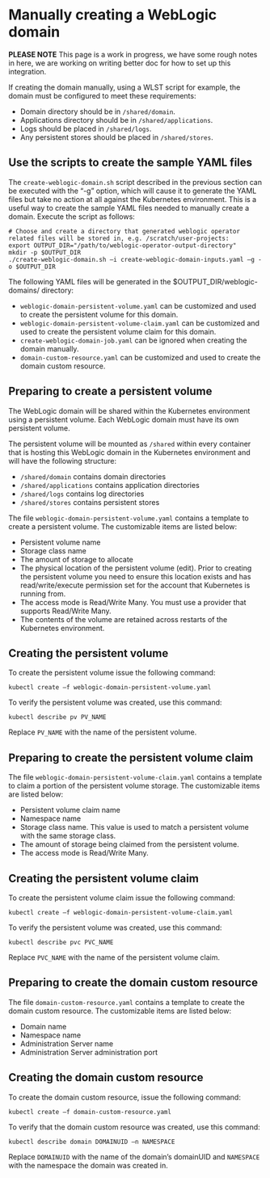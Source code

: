 # Manually creating a WebLogic domain

**PLEASE NOTE** This page is a work in progress, we have some rough notes in here, we are working on writing better doc for how to set up this integration.

If creating the domain manually, using a WLST script for example, the domain must be configured to meet these requirements:

*	Domain directory should be in `/shared/domain`.
*	Applications directory should be in `/shared/applications`.
*	Logs should be placed in `/shared/logs`.
*	Any persistent stores should be placed in `/shared/stores`.

## Use the scripts to create the sample YAML files

The `create-weblogic-domain.sh` script described in the previous section can be executed with the “-g” option, which will cause it to generate the YAML files but take no action at all against the Kubernetes environment.  This is a useful way to create the sample YAML files needed to manually create a domain.  Execute the script as follows:

```
# Choose and create a directory that generated weblogic operator related files will be stored in, e.g. /scratch/user-projects:
export OUTPUT_DIR="/path/to/weblogic-operator-output-directory"
mkdir -p $OUTPUT_DIR
./create-weblogic-domain.sh –i create-weblogic-domain-inputs.yaml –g -o $OUTPUT_DIR
```

The following YAML files will be generated in the $OUTPUT_DIR/weblogic-domains/<domainUID> directory:

*	`weblogic-domain-persistent-volume.yaml` can be customized and used to create the persistent volume for this domain.
*	`weblogic-domain-persistent-volume-claim.yaml` can be customized and used to create the persistent volume claim for this domain.
*	`create-weblogic-domain-job.yaml` can be ignored when creating the domain manually.
*	`domain-custom-resource.yaml` can be customized and used to create the domain custom resource.

## Preparing to create a persistent volume

The WebLogic domain will be shared within the Kubernetes environment using a persistent volume. Each WebLogic domain must have its own persistent volume.

The persistent volume will be mounted as `/shared` within every container that is hosting this WebLogic domain in the Kubernetes environment and will have the following structure:

*	`/shared/domain` contains domain directories
*	`/shared/applications` contains application directories
*	`/shared/logs` contains log directories
*	`/shared/stores` contains persistent stores

The file `weblogic-domain-persistent-volume.yaml` contains a template to create a persistent volume. The customizable items are listed below:

*	Persistent volume name
*	Storage class name
*	The amount of storage to allocate
*	The physical location of the persistent volume (edit). Prior to creating the persistent volume you need to ensure this location exists and has read/write/execute permission set for the account that Kubernetes is running from.
*	The access mode is Read/Write Many. You must use a provider that supports Read/Write Many.
*	The contents of the volume are retained across restarts of the Kubernetes environment.

## Creating the persistent volume

To create the persistent volume issue the following command:

```
kubectl create –f weblogic-domain-persistent-volume.yaml
```

To verify the persistent volume was created, use this command:

```
kubectl describe pv PV_NAME
```

Replace `PV_NAME` with the name of the persistent volume.

## Preparing to create the persistent volume claim

The file `weblogic-domain-persistent-volume-claim.yaml` contains a template to claim a portion of the persistent volume storage. The customizable items are listed below:

*	Persistent volume claim name
*	Namespace name
*	Storage class name. This value is used to match a persistent volume with the same storage class.
*	The amount of storage being claimed from the persistent volume.
*	The access mode is Read/Write Many.

## Creating the persistent volume claim

To create the persistent volume claim issue the following command:

```
kubectl create –f weblogic-domain-persistent-volume-claim.yaml
```

To verify the persistent volume was created, use this command:

```
kubectl describe pvc PVC_NAME
```

Replace `PVC_NAME` with the name of the persistent volume claim.

## Preparing to create the domain custom resource

The file `domain-custom-resource.yaml` contains a template to create the domain custom resource.  The customizable items are listed below:

*	Domain name
*	Namespace name
*	Administration Server name
*	Administration Server administration port

## Creating the domain custom resource

To create the domain custom resource, issue the following command:

```
kubectl create –f domain-custom-resource.yaml
```

To verify that the domain custom resource was created, use this command:

```
kubectl describe domain DOMAINUID –n NAMESPACE
```

Replace `DOMAINUID` with the name of the domain’s domainUID and `NAMESPACE` with the namespace the domain was created in.
